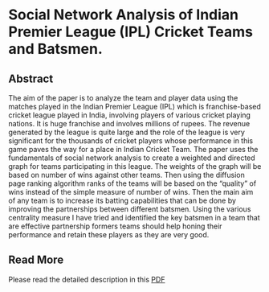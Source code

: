 # Social Network Analysis of Indian Premier League (IPL) Cricket Teams and Batsmen.
## Abstract
The aim of the paper is to analyze the team and player data using the matches played in the Indian
Premier League (IPL) which is franchise-based cricket league played in India, involving players
of various cricket playing nations. It is huge franchise and involves millions of rupees. The
revenue generated by the league is quite large and the role of the league is very significant for the
thousands of cricket players whose performance in this game paves the way for a place in Indian
Cricket Team. The paper uses the fundamentals of social network analysis to create a weighted
and directed graph for teams participating in this league. The weights of the graph will be based
on number of wins against other teams. Then using the diffusion page ranking algorithm ranks of
the teams will be based on the “quality” of wins instead of the simple measure of number of wins.
Then the main aim of any team is to increase its batting capabilities that can be done by
improving the partnerships between different batsmen. Using the various centrality measure I
have tried and identified the key batsmen in a team that are effective partnership formers teams
should help honing their performance and retain these players as they are very good.
## Read More
Please read the detailed description in this [PDF]()
